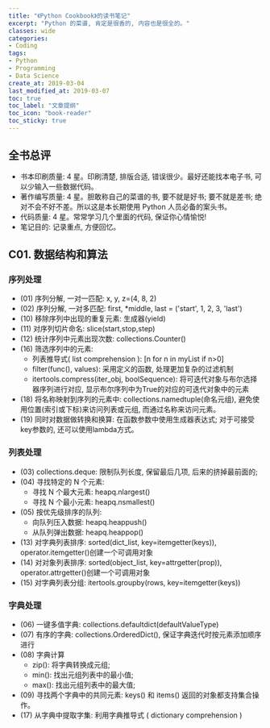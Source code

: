 ```yaml
---
title: "《Python Cookbook》的读书笔记"
excerpt: "Python 的菜谱, 肯定是很香的, 内容也是很全的。"
classes: wide
categories:
- Coding
tags:
- Python
- Programming
- Data Science
create_at: 2019-03-04
last_modified_at: 2019-03-07
toc: true
toc_label: "文章提纲"
toc_icon: "book-reader"
toc_sticky: true
---
```

## 全书总评
* 书本印刷质量: 4 星。印刷清楚, 排版合适, 错误很少。最好还能找本电子书, 可以少输入一些数据代码。
* 著作编写质量: 4 星。胆敢称自己的菜谱的书, 要不就是好书; 要不就是差书; 绝对不会不好不差。所以这是本长期使用 Python 人员必备的案头书。
* 代码质量: 4 星。常常学习几个里面的代码, 保证你心情愉悦! 
* 笔记目的: 记录重点, 方便回忆。

## C01. 数据结构和算法
### 序列处理
* (01) 序列分解, 一对一匹配: x, y, z=(4, 8, 2)
* (02) 序列分解, 一对多匹配: first, *middle, last = ('start', 1, 2, 3, 'last')
* (10) 移除序列中出现的重复元素: 生成器(yield)
* (11) 对序列切片命名: slice(start,stop,step)
* (12) 统计序列中元素出现次数: collections.Counter()
* (16) 筛选序列中的元素: 
  * 列表推导式( list comprehension ): [n for n in myList if n>0]
  * filter(func(), values): 采用定义的函数, 处理更加复杂的过滤机制
  * itertools.compress(iter_obj, boolSequence): 将可迭代对象与布尔选择器序列进行对应, 显示布尔序列中为True的对应的可迭代对象中的元素
* (18) 将名称映射到序列的元素中: collections.namedtuple(命名元组), 避免使用位置(索引或下标)来访问列表或元组, 而通过名称来访问元素。
* (19) 同时对数据做转换和换算: 在函数参数中使用生成器表达式; 对于可接受key参数的, 还可以使用lambda方式。
### 列表处理
* (03) collections.deque: 限制队列长度, 保留最后几项, 后来的挤掉最前面的; 
* (04) 寻找特定的 N 个元素: 
   * 寻找 N 个最大元素: heapq.nlargest()
   * 寻找 N 个最小元素: heapq.nsmallest()
* (05) 按优先级排序的队列: 
   * 向队列压入数据: heapq.heappush()
   * 从队列弹出数据: heapq.heappop()
* (13) 对字典列表排序:  sorted(dict_list, key=itemgetter(keys)),  operator.itemgetter()创建一个可调用对象
* (14) 对对象列表排序:  sorted(object_list, key=attrgetter(prop)), operator.attrgetter()创建一个可调用对象
* (15) 对字典列表分组:  itertools.groupby(rows, key=itemgetter(keys))
### 字典处理
* (06) 一键多值字典: collections.defaultdict(defaultValueType)
* (07) 有序的字典: collections.OrderedDict(), 保证字典迭代时按元素添加顺序进行
* (08) 字典计算
   * zip(): 将字典转换成元组; 
   * min(): 找出元组列表中的最小值; 
   * max(): 找出元组列表中的最大值; 
* (09) 寻找两个字典中的共同元素: keys() 和 items() 返回的对象都支持集合操作。
* (17) 从字典中提取字集: 利用字典推导式 ( dictionary comprehension )
